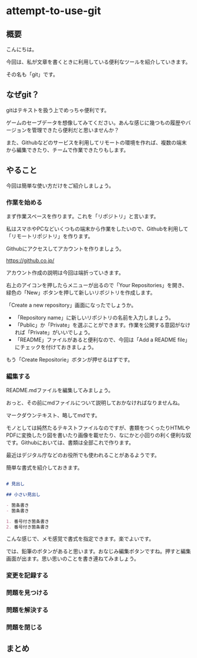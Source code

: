 # attempt-to-use-git

## 概要

こんにちは。

今回は、私が文章を書くときに利用している便利なツールを紹介していきます。

その名も「git」です。

## なぜgit？

gitはテキストを扱う上でめっちゃ便利です。

ゲームのセーブデータを想像してみてください。あんな感じに幾つもの履歴やバージョンを管理できたら便利だと思いませんか？

また、Githubなどのサービスを利用してリモートの環境を作れば、複数の端末から編集できたり、チームで作業できたりもします。

## やること

今回は簡単な使い方だけをご紹介しましょう。

### 作業を始める

まず作業スペースを作ります。これを「リポジトリ」と言います。

私はスマホやPCなどいくつもの端末から作業をしたいので、Githubを利用して「リモートリポジトリ」を作ります。

Githubにアクセスしてアカウントを作りましょう。

https://github.co.jp/

アカウント作成の説明は今回は端折っていきます。

右上のアイコンを押したらメニューが出るので「Your Repositories」を開き、緑色の「New」ボタンを押して新しいリポジトリを作成します。

「Create a new repository」画面になったでしょうか。

- 「Repository name」に新しいリポジトリの名前を入力しましょう。
- 「Public」か「Private」を選ぶことができます。作業を公開する意図がなければ「Private」がいいでしょう。
- 「README」ファイルがあると便利なので、今回は「Add a README file」にチェックを付けておきましょう。

もう「Create Repositorie」ボタンが押せるはずです。

### 編集する

README.mdファイルを編集してみましょう。

おっと、その前にmdファイルについて説明しておかなければなりませんね。

マークダウンテキスト、略してmdです。

モノとしては純然たるテキストファイルなのですが、書類をつくったりHTMLやPDFに変換したり図を書いたり画像を載せたり、なにかと小回りの利く便利な奴です。Githubにおいては、書類は全部これで作ります。

最近はデジタル庁などのお役所でも使われることがあるようです。

簡単な書式を紹介しておきます。

```md

# 見出し

## 小さい見出し

- 箇条書き
- 箇条書き

1. 番号付き箇条書き
2. 番号付き箇条書き

```

こんな感じで、メモ感覚で書式を指定できます。楽でよいです。

では、鉛筆のボタンがあると思います。おなじみ編集ボタンですね。押すと編集画面が出ます。思い思いのことを書き連ねてみましょう。

### 変更を記録する

### 問題を見つける

### 問題を解決する

### 問題を閉じる

## まとめ

